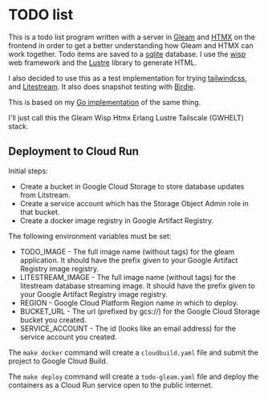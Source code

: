 # TODO list

This is a todo list program written with a server in [Gleam](https://gleam.run/)
and [HTMX](https://htmx.org/) on the
frontend in order to get a better understanding how Gleam and HTMX can work
together. Todo items are saved to a [sqlite](https://www.sqlite.org/) database.
I use the [wisp](https://gleam-wisp.github.io/wisp/) web framework and the
[Lustre](https://hexdocs.pm/lustre/index.html) library to generate HTML. 

I also decided to use this as a test implementation for trying
[tailwindcss](https://tailwindcss.com/), and [Litestream](https://litestream.io/).
It also does snapshot testing with [Birdie](https://hexdocs.pm/birdie/).

This is based on my [Go implementation](https://github.com/devries/todo) of
the same thing.

I'll just call this the Gleam Wisp Htmx Erlang Lustre Tailscale (GWHELT) stack.

## Deployment to Cloud Run

Initial steps:
- Create a bucket in Google Cloud Storage to store database updates from Litstream.
- Create a service account which has the Storage Object Admin role in that bucket.
- Create a docker image registry in Google Artifact Registry.

The following environment variables must be set:
- TODO_IMAGE - The full image name (without tags)
  for the gleam application. It should have the prefix given to your Google
  Artifact Registry image registry.
- LITESTREAM_IMAGE - The full image  name (without tags) for the litestream
  database streaming image. It should have the prefix given to your Google
  Artifact Registry image registry.
- REGION - Google Cloud Platform Region name in which to deploy.
- BUCKET_URL - The url (prefixed by gcs://) for the Google Cloud Storage
  bucket you created.
- SERVICE_ACCOUNT - The id (looks like an email address) for the service
  account you created.

The `make docker` command will create a `cloudbuild.yaml` file and submit the
project to Google Cloud Build.

The `make deploy` command will create a `todo-gleam.yaml` file and deploy the
containers as a Cloud Run service open to the public internet.
